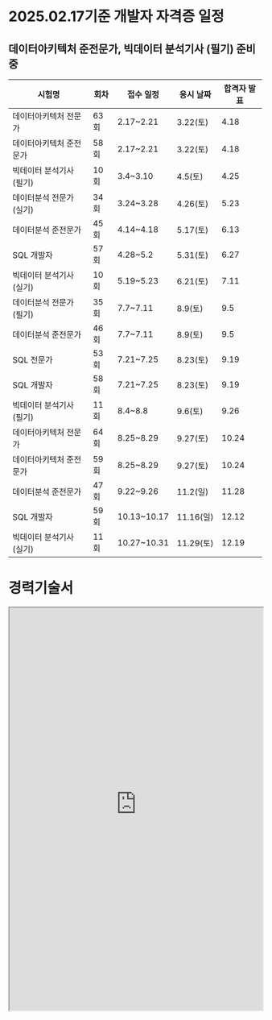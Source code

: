 # 2025.02.17기준 개발자 자격증 일정
## 데이터아키텍처 준전문가, 빅데이터 분석기사 (필기) 준비중
| 시험명                      | 회차  | 접수 일정         | 응시 날짜    | 합격자 발표 |
|-----------------------------|------|------------------|-------------|------------|
| 데이터아키텍처 전문가       | 63회  | 2.17~2.21        | 3.22(토)    | 4.18       |
| 데이터아키텍처 준전문가     | 58회  | 2.17~2.21        | 3.22(토)    | 4.18       |
| 빅데이터 분석기사 (필기)    | 10회  | 3.4~3.10         | 4.5(토)     | 4.25       |
| 데이터분석 전문가 (실기)    | 34회  | 3.24~3.28        | 4.26(토)    | 5.23       |
| 데이터분석 준전문가        | 45회  | 4.14~4.18        | 5.17(토)    | 6.13       |
| SQL 개발자                 | 57회  | 4.28~5.2         | 5.31(토)    | 6.27       |
| 빅데이터 분석기사 (실기)    | 10회  | 5.19~5.23        | 6.21(토)    | 7.11       |
| 데이터분석 전문가 (필기)    | 35회  | 7.7~7.11         | 8.9(토)     | 9.5        |
| 데이터분석 준전문가        | 46회  | 7.7~7.11         | 8.9(토)     | 9.5        |
| SQL 전문가                 | 53회  | 7.21~7.25        | 8.23(토)    | 9.19       |
| SQL 개발자                 | 58회  | 7.21~7.25        | 8.23(토)    | 9.19       |
| 빅데이터 분석기사 (필기)    | 11회  | 8.4~8.8          | 9.6(토)     | 9.26       |
| 데이터아키텍처 전문가       | 64회  | 8.25~8.29        | 9.27(토)    | 10.24      |
| 데이터아키텍처 준전문가     | 59회  | 8.25~8.29        | 9.27(토)    | 10.24      |
| 데이터분석 준전문가        | 47회  | 9.22~9.26        | 11.2(일)    | 11.28      |
| SQL 개발자                 | 59회  | 10.13~10.17      | 11.16(일)   | 12.12      |
| 빅데이터 분석기사 (실기)    | 11회  | 10.27~10.31      | 11.29(토)   | 12.19      |

# 경력기술서
<iframe src="https://raw.githubusercontent.com/AshOne91/CV/main/_%EA%B6%8C%EC%84%B1%ED%98%B8_%EA%B2%BD%EB%A0%A5%EA%B8%B0%EC%88%A0%EC%84%9C.pdf" width="100%" height="800px"></iframe>
